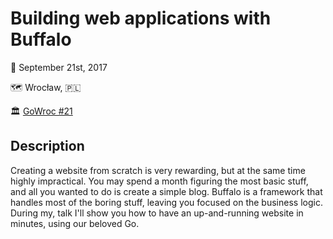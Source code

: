 # Building web applications with Buffalo

📆 September 21st, 2017

🗺️ Wrocław, 🇵🇱

🏛️ [GoWroc #21](https://www.meetup.com/gowroc/events/242918558/)

## Description

Creating a website from scratch is very rewarding, but at the same time highly impractical. You may spend a month figuring the most basic stuff, and all you wanted to do is create a simple blog. Buffalo is a framework that handles most of the boring stuff, leaving you focused on the business logic. During my, talk I'll show you how to have an up-and-running website in minutes, using our beloved Go.
